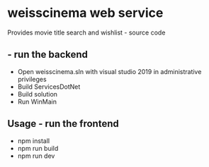 # weisscinema web service
Provides movie title search and wishlist - source code

## - run the backend

* Open weisscinema.sln with visual studio 2019 in administrative privileges
* Build ServicesDotNet
* Build solution
* Run WinMain

## Usage - run the frontend

* npm install
* npm run build
* npm run dev
